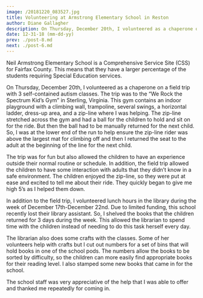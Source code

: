 ```yaml
---
image: /20181220_083527.jpg
title: Volunteering at Armstrong Elementary School in Reston
author: Diane Gallagher
description: On Thursday, December 20th, I volunteered as a chaperone on a field trip with 3 self-contained autism classes.  The trip was to the “We Rock the Spectrum Kid’s Gym” in Sterling, Virginia.
date: 12-31-18 (mm-dd-yy)
prev: ./post-8.md
next: ./post-6.md
---
```


<BlogPost>
<p>
Neil Armstrong Elementary School is a Comprehensive Service Site (CSS) for Fairfax County. This means that they have a larger percentage of the students requiring Special Education services.

On Thursday, December 20th, I volunteered as a chaperone on a field trip with 3 self-contained autism classes. The trip was to the “We Rock the Spectrum Kid’s Gym” in Sterling, Virginia. This gym contains an indoor playground with a climbing wall, trampoline, several swings, a horizontal ladder, dress-up area, and a zip-line where I was helping. The zip-line stretched across the gym and had a ball for the children to hold and sit on for the ride. But then the ball had to be manually returned for the next child. So, I was at the lower end of the run to help ensure the zip-line rider was above the largest mat for climbing off and then I returned the seat to the adult at the beginning of the line for the next child.

The trip was for fun but also allowed the children to have an experience outside their normal routine or schedule. In addition, the field trip allowed the children to have some interaction with adults that they didn’t know in a safe environment. The children enjoyed the zip-line, so they were put at ease and excited to tell me about their ride. They quickly began to give me high 5’s as I helped them down.

In addition to the field trip, I volunteered lunch hours in the library during the week of December 17th-December 22nd. Due to limited funding, this school recently lost their library assistant. So, I shelved the books that the children returned for 3 days during the week. This allowed the librarian to spend time with the children instead of needing to do this task herself every day.

The librarian also does some crafts with the classes. Some of her volunteers help with crafts but I cut out numbers for a set of bins that will hold books in one of the school pods. The numbers allow the books to be sorted by difficulty, so the children can more easily find appropriate books for their reading level. I also stamped some new books that came in for the school.

The school staff was very appreciative of the help that I was able to offer and thanked me repeatedly for coming in.

</p>
</BlogPost>
